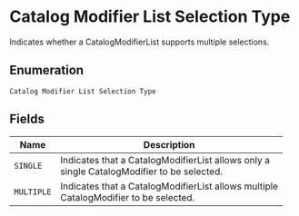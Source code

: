 
# Catalog Modifier List Selection Type

Indicates whether a CatalogModifierList supports multiple selections.

## Enumeration

`Catalog Modifier List Selection Type`

## Fields

| Name | Description |
|  --- | --- |
| `SINGLE` | Indicates that a CatalogModifierList allows only a<br>single CatalogModifier to be selected. |
| `MULTIPLE` | Indicates that a CatalogModifierList allows multiple<br>CatalogModifier to be selected. |

